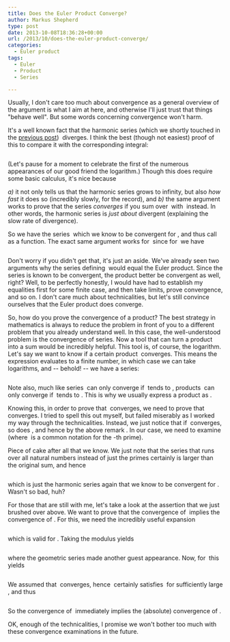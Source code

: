 ```yaml
---
title: Does the Euler Product Converge?
author: Markus Shepherd
type: post
date: 2013-10-08T18:36:28+00:00
url: /2013/10/does-the-euler-product-converge/
categories:
  - Euler product
tags:
  - Euler
  - Product
  - Series

---
```

Usually, I don't care too much about convergence as a general overview of the argument is what I aim at here, and otherwise I'll just trust that things "behave well". But some words concerning convergence won't harm.

It's a well known fact that the harmonic series (which we shortly touched in the [previous post][1]) <span class='MathJax_Preview'><img src='http://localhost:8885/riemannhypothesis.info/wp-content/plugins/latex/cache/tex_729287cedef2d45a59d98c6934e858ab.gif' style='vertical-align: middle; border: none; ' class='tex' alt="" /></span> diverges. I think the best (though not easiest) proof of this to compare it with the corresponding integral:

<p style='text-align:center;'>
  <span class='MathJax_Preview'><img src='http://localhost:8885/riemannhypothesis.info/wp-content/plugins/latex/cache/tex_288c955e6c5fccc0dc8567792ee762c2.gif' style='vertical-align: middle; border: none;' class='tex' alt="" /></span>
</p>

(Let's pause for a moment to celebrate the first of the numerous appearances of our good friend the logarithm.)<!--more--> Though this does require some basic calculus, it's nice because 

_a)_ it not only tells us that the harmonic series grows to infinity, but also _how fast_ it does so (incredibly slowly, for the record), and _b)_ the same argument works to prove that the series _converges_ if you sum over <span class='MathJax_Preview'><img src='http://localhost:8885/riemannhypothesis.info/wp-content/plugins/latex/cache/tex_f26afdb571649553d71185cafe316f89.gif' style='vertical-align: middle; border: none; ' class='tex' alt="" /></span> with <span class='MathJax_Preview'><img src='http://localhost:8885/riemannhypothesis.info/wp-content/plugins/latex/cache/tex_6efd7056b68be5fc93ced37d8ae5a2db.gif' style='vertical-align: middle; border: none; ' class='tex' alt="" /></span> instead. In other words, the harmonic series is _just about_ divergent (explaining the slow rate of divergence).

So we have the series <span class='MathJax_Preview'><img src='http://localhost:8885/riemannhypothesis.info/wp-content/plugins/latex/cache/tex_19a97ba2e107df01d3324f0e09e8860f.gif' style='vertical-align: middle; border: none; ' class='tex' alt="" /></span> which we know to be convergent for <span class='MathJax_Preview'><img src='http://localhost:8885/riemannhypothesis.info/wp-content/plugins/latex/cache/tex_6efd7056b68be5fc93ced37d8ae5a2db.gif' style='vertical-align: middle; border: none; ' class='tex' alt="" /></span>, and thus call <span class='MathJax_Preview'><img src='http://localhost:8885/riemannhypothesis.info/wp-content/plugins/latex/cache/tex_82a19a183ea387e48e91dbd98d8c989b.gif' style='vertical-align: middle; border: none; ' class='tex' alt="" /></span> as a function. The exact same argument works for <span class='MathJax_Preview'><img src='http://localhost:8885/riemannhypothesis.info/wp-content/plugins/latex/cache/tex_aac7aa6fd4216f20d11bec700bdf5749.gif' style='vertical-align: middle; border: none; ' class='tex' alt="" /></span> since for <span class='MathJax_Preview'><img src='http://localhost:8885/riemannhypothesis.info/wp-content/plugins/latex/cache/tex_88cfb14eeb197012acc2ae01c147377d.gif' style='vertical-align: middle; border: none; ' class='tex' alt="" /></span> we have

<p style='text-align:center;'>
  <span class='MathJax_Preview'><img src='http://localhost:8885/riemannhypothesis.info/wp-content/plugins/latex/cache/tex_45867a9b95cfa3f129b116b5aef224c9.gif' style='vertical-align: middle; border: none;' class='tex' alt="" /></span>
</p>

Don't worry if you didn't get that, it's just an aside. We've already seen two arguments why the series defining <span class='MathJax_Preview'><img src='http://localhost:8885/riemannhypothesis.info/wp-content/plugins/latex/cache/tex_82a19a183ea387e48e91dbd98d8c989b.gif' style='vertical-align: middle; border: none; ' class='tex' alt="" /></span> would equal the Euler product. Since the series is known to be convergent, the product better be convergent as well, right? Well, to be perfectly honestly, I would have had to establish my equalities first for some finite case, and then take limits, prove convergence, and so on. I don't care much about technicalities, but let's still convince ourselves that the Euler product does converge.

So, how do you prove the convergence of a product? The best strategy in mathematics is always to reduce the problem in front of you to a different problem that you already understand well. In this case, the well-understood problem is the convergence of series. Now a tool that can turn a product into a sum would be incredibly helpful. This tool is, of course, the logarithm. Let's say we want to know if a certain product <span class='MathJax_Preview'><img src='http://localhost:8885/riemannhypothesis.info/wp-content/plugins/latex/cache/tex_01aafb8fe74953e6c61ecdaab2b029df.gif' style='vertical-align: middle; border: none; ' class='tex' alt="" /></span> converges. This means the expression evaluates to a finite number, in which case we can take logarithms, and -- behold! -- we have a series:

<p style='text-align:center;'>
  <span class='MathJax_Preview'><img src='http://localhost:8885/riemannhypothesis.info/wp-content/plugins/latex/cache/tex_e7cf8995bb12df8003ccd86abe8a6837.gif' style='vertical-align: middle; border: none;' class='tex' alt="" /></span>
</p>

Note also, much like series <span class='MathJax_Preview'><img src='http://localhost:8885/riemannhypothesis.info/wp-content/plugins/latex/cache/tex_f0afac1c323085173c097617d4f9056a.gif' style='vertical-align: middle; border: none; ' class='tex' alt="" /></span> can only converge if <span class='MathJax_Preview'><img src='http://localhost:8885/riemannhypothesis.info/wp-content/plugins/latex/cache/tex_825b3fd5bafbc46b9a560ea9f16b21dd.gif' style='vertical-align: middle; border: none; padding-bottom:1px;' class='tex' alt="" /></span> tends to <span class='MathJax_Preview'><img src='http://localhost:8885/riemannhypothesis.info/wp-content/plugins/latex/cache/tex_cfcd208495d565ef66e7dff9f98764da.gif' style='vertical-align: middle; border: none; padding-bottom:1px;' class='tex' alt="" /></span>, products <span class='MathJax_Preview'><img src='http://localhost:8885/riemannhypothesis.info/wp-content/plugins/latex/cache/tex_01aafb8fe74953e6c61ecdaab2b029df.gif' style='vertical-align: middle; border: none; ' class='tex' alt="" /></span> can only converge if <span class='MathJax_Preview'><img src='http://localhost:8885/riemannhypothesis.info/wp-content/plugins/latex/cache/tex_825b3fd5bafbc46b9a560ea9f16b21dd.gif' style='vertical-align: middle; border: none; padding-bottom:1px;' class='tex' alt="" /></span> tends to <span class='MathJax_Preview'><img src='http://localhost:8885/riemannhypothesis.info/wp-content/plugins/latex/cache/tex_c4ca4238a0b923820dcc509a6f75849b.gif' style='vertical-align: middle; border: none; padding-bottom:1px;' class='tex' alt="" /></span>. This is why we usually express a product as <span class='MathJax_Preview'><img src='http://localhost:8885/riemannhypothesis.info/wp-content/plugins/latex/cache/tex_697f6c666f3a3c2a64a65a3332860a52.gif' style='vertical-align: middle; border: none; ' class='tex' alt="" /></span>.

Knowing this, in order to prove that <span class='MathJax_Preview'><img src='http://localhost:8885/riemannhypothesis.info/wp-content/plugins/latex/cache/tex_97000f7ee0408847984e6a295388897d.gif' style='vertical-align: middle; border: none; ' class='tex' alt="" /></span> converges, we need to prove that <span class='MathJax_Preview'><img src='http://localhost:8885/riemannhypothesis.info/wp-content/plugins/latex/cache/tex_3d8ff78455c9fd3b751b751654fa1634.gif' style='vertical-align: middle; border: none; ' class='tex' alt="" /></span> converges. I tried to spell this out myself, but failed miserably as I worked my way through the technicalities. Instead, we just notice that if <span class='MathJax_Preview'><img src='http://localhost:8885/riemannhypothesis.info/wp-content/plugins/latex/cache/tex_717e3e03da1eb11d9e7797c2c3bddc07.gif' style='vertical-align: middle; border: none; ' class='tex' alt="" /></span> converges, so does <span class='MathJax_Preview'><img src='http://localhost:8885/riemannhypothesis.info/wp-content/plugins/latex/cache/tex_e51fbe84ac8fa0d0f7d40230634fc690.gif' style='vertical-align: middle; border: none; ' class='tex' alt="" /></span>, and hence by the above remark <span class='MathJax_Preview'><img src='http://localhost:8885/riemannhypothesis.info/wp-content/plugins/latex/cache/tex_4aa249da7baa084e328b459891d86a1b.gif' style='vertical-align: middle; border: none; ' class='tex' alt="" /></span>. In our case, we need to examine <span class='MathJax_Preview'><img src='http://localhost:8885/riemannhypothesis.info/wp-content/plugins/latex/cache/tex_24390fbf199069df8da5cfc6c0c84159.gif' style='vertical-align: middle; border: none; ' class='tex' alt="" /></span> (where <span class='MathJax_Preview'><img src='http://localhost:8885/riemannhypothesis.info/wp-content/plugins/latex/cache/tex_6cbb60d59d04d1d7c9e64fd2a001c8c6.gif' style='vertical-align: middle; border: none; ' class='tex' alt="" /></span> is a common notation for the <span class='MathJax_Preview'><img src='http://localhost:8885/riemannhypothesis.info/wp-content/plugins/latex/cache/tex_7b8b965ad4bca0e41ab51de7b31363a1.gif' style='vertical-align: middle; border: none; padding-bottom:2px;' class='tex' alt="" /></span>-th prime).

Piece of cake after all that we know. We just note that the series that runs over all natural numbers instead of just the primes certainly is larger than the original sum, and hence

<p style='text-align:center;'>
  <span class='MathJax_Preview'><img src='http://localhost:8885/riemannhypothesis.info/wp-content/plugins/latex/cache/tex_5d5f1a598ee71ca5bdcc59dd9de542dc.gif' style='vertical-align: middle; border: none;' class='tex' alt="" /></span>
</p>

which is just the harmonic series again that we know to be convergent for <span class='MathJax_Preview'><img src='http://localhost:8885/riemannhypothesis.info/wp-content/plugins/latex/cache/tex_aac7aa6fd4216f20d11bec700bdf5749.gif' style='vertical-align: middle; border: none; ' class='tex' alt="" /></span>. Wasn't so bad, huh?

For those that are still with me, let's take a look at the assertion that we just brushed over above. We want to prove that the convergence of <span class='MathJax_Preview'><img src='http://localhost:8885/riemannhypothesis.info/wp-content/plugins/latex/cache/tex_717e3e03da1eb11d9e7797c2c3bddc07.gif' style='vertical-align: middle; border: none; ' class='tex' alt="" /></span> implies the convergence of <span class='MathJax_Preview'><img src='http://localhost:8885/riemannhypothesis.info/wp-content/plugins/latex/cache/tex_e51fbe84ac8fa0d0f7d40230634fc690.gif' style='vertical-align: middle; border: none; ' class='tex' alt="" /></span>. For this, we need the incredibly useful expansion

<p style='text-align:center;'>
  <span class='MathJax_Preview'><img src='http://localhost:8885/riemannhypothesis.info/wp-content/plugins/latex/cache/tex_60526d1800b743c371276f7325ae1348.gif' style='vertical-align: middle; border: none;' class='tex' alt="" /></span>
</p>

which is valid for <span class='MathJax_Preview'><img src='http://localhost:8885/riemannhypothesis.info/wp-content/plugins/latex/cache/tex_708f34bef2a294f42baad1b211de17a3.gif' style='vertical-align: middle; border: none; ' class='tex' alt="" /></span>. Taking the modulus yields

<p style='text-align:center;'>
  <span class='MathJax_Preview'><img src='http://localhost:8885/riemannhypothesis.info/wp-content/plugins/latex/cache/tex_716badf88e38ddfa36db0564b30c390e.gif' style='vertical-align: middle; border: none;' class='tex' alt="" /></span>
</p>

where the geometric series made another guest appearance. Now, for <span class='MathJax_Preview'><img src='http://localhost:8885/riemannhypothesis.info/wp-content/plugins/latex/cache/tex_5ea67645aca777496b7051ac995c1b93.gif' style='vertical-align: middle; border: none; ' class='tex' alt="" /></span> this yields

<p style='text-align:center;'>
  <span class='MathJax_Preview'><img src='http://localhost:8885/riemannhypothesis.info/wp-content/plugins/latex/cache/tex_3ba754227ddf8d893d041745ed590785.gif' style='vertical-align: middle; border: none;' class='tex' alt="" /></span>
</p>

We assumed that <span class='MathJax_Preview'><img src='http://localhost:8885/riemannhypothesis.info/wp-content/plugins/latex/cache/tex_717e3e03da1eb11d9e7797c2c3bddc07.gif' style='vertical-align: middle; border: none; ' class='tex' alt="" /></span> converges, hence <span class='MathJax_Preview'><img src='http://localhost:8885/riemannhypothesis.info/wp-content/plugins/latex/cache/tex_c68908becce230637b52e22ca92cbb36.gif' style='vertical-align: middle; border: none; ' class='tex' alt="" /></span> certainly satisfies <span class='MathJax_Preview'><img src='http://localhost:8885/riemannhypothesis.info/wp-content/plugins/latex/cache/tex_0c218b0658b31bad44bd80990efd02c6.gif' style='vertical-align: middle; border: none; ' class='tex' alt="" /></span> for sufficiently large <span class='MathJax_Preview'><img src='http://localhost:8885/riemannhypothesis.info/wp-content/plugins/latex/cache/tex_7b8b965ad4bca0e41ab51de7b31363a1.gif' style='vertical-align: middle; border: none; padding-bottom:2px;' class='tex' alt="" /></span>, and thus

<p style='text-align:center;'>
  <span class='MathJax_Preview'><img src='http://localhost:8885/riemannhypothesis.info/wp-content/plugins/latex/cache/tex_78584255464f3d5ba1587c7d9fac543b.gif' style='vertical-align: middle; border: none;' class='tex' alt="" /></span>
</p>

So the convergence of <span class='MathJax_Preview'><img src='http://localhost:8885/riemannhypothesis.info/wp-content/plugins/latex/cache/tex_717e3e03da1eb11d9e7797c2c3bddc07.gif' style='vertical-align: middle; border: none; ' class='tex' alt="" /></span> immediately implies the (absolute) convergence of <span class='MathJax_Preview'><img src='http://localhost:8885/riemannhypothesis.info/wp-content/plugins/latex/cache/tex_e51fbe84ac8fa0d0f7d40230634fc690.gif' style='vertical-align: middle; border: none; ' class='tex' alt="" /></span>.

OK, enough of the technicalities, I promise we won't bother too much with these convergence examinations in the future.

 [1]: http://www.riemannhypothesis.info/2013/10/euler-product-revisited/ "Euler Product Revisited"